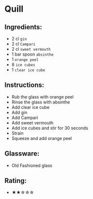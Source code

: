 # Quill

## Ingredients:
- 2 cl `gin`
- 2 cl `Campari`
- 2 cl `sweet vermouth`
- 1 bar spoon `absinthe`
- 1 `orange peel`
- 8 `ice cubes`
- 1 `clear ice cube`

## Instructions:
- Rub the glass with orange peel
- Rinse the glass with absinthe
- Add clear ice cube
- Add gin
- Add Campari
- Add sweet vermouth
- Add ice cubes and stir for 30 seconds
- Strain
- Squeeze and add orange peel

## Glassware:
- Old Fashioned glass

## Rating:
- ★★☆☆☆